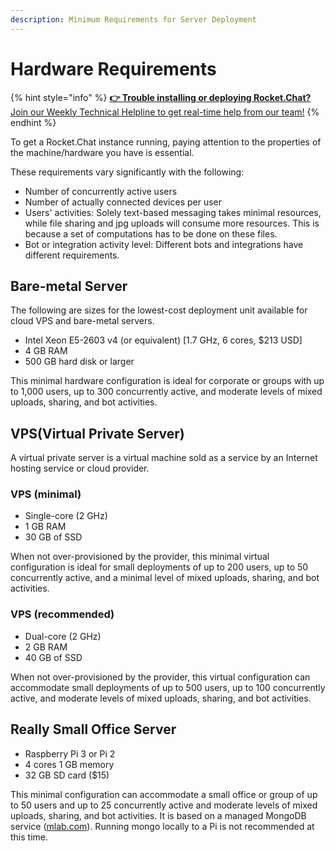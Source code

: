 ```yaml
---
description: Minimum Requirements for Server Deployment
---
```


# Hardware Requirements

{% hint style="info" %}
[**👉 Trouble installing or deploying Rocket.Chat?** Join our Weekly Technical Helpline to get real-time help from our team!](https://app.livestorm.co/rocket-chat/rocketchats-weekly-technical-helpline?type=detailed)
{% endhint %}

To get a Rocket.Chat instance running, paying attention to the properties of the machine/hardware you have is essential.

These requirements vary significantly with the following:

* Number of concurrently active users
* Number of actually connected devices per user
* Users' activities: Solely text-based messaging takes minimal resources, while file sharing and jpg uploads will consume more resources. This is because a set of computations has to be done on these files.
* Bot or integration activity level: Different bots and integrations have different requirements.

## Bare-metal Server

The following are sizes for the lowest-cost deployment unit available for cloud VPS and bare-metal servers.

* Intel Xeon E5-2603 v4 (or equivalent) \[1.7 GHz, 6 cores, $213 USD]
* 4 GB RAM
* 500 GB hard disk or larger

This minimal hardware configuration is ideal for corporate or groups with up to 1,000 users, up to 300 concurrently active, and moderate levels of mixed uploads, sharing, and bot activities.

## VPS(Virtual Private Server)

A virtual private server is a virtual machine sold as a service by an Internet hosting service or cloud provider.

### VPS (minimal)

* Single-core (2 GHz)
* 1 GB RAM
* 30 GB of SSD

When not over-provisioned by the provider, this minimal virtual configuration is ideal for small deployments of up to 200 users, up to 50 concurrently active, and a minimal level of mixed uploads, sharing, and bot activities.

### VPS (recommended)

* Dual-core (2 GHz)
* 2 GB RAM
* 40 GB of SSD

When not over-provisioned by the provider, this virtual configuration can accommodate small deployments of up to 500 users, up to 100 concurrently active, and moderate levels of mixed uploads, sharing, and bot activities.

## Really Small Office Server

* Raspberry Pi 3 or Pi 2
* 4 cores 1 GB memory
* 32 GB SD card ($15)

This minimal configuration can accommodate a small office or group of up to 50 users and up to 25 concurrently active and moderate levels of mixed uploads, sharing, and bot activities. It is based on a managed MongoDB service ([mlab.com](https://mlab.com)). Running mongo locally to a Pi is not recommended at this time.
